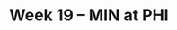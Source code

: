 ---
layout: game
title: Week 19 – MIN at PHI
season: 2004
game_id: 2004_19_MIN_PHI
away_team: MIN
home_team: PHI
---